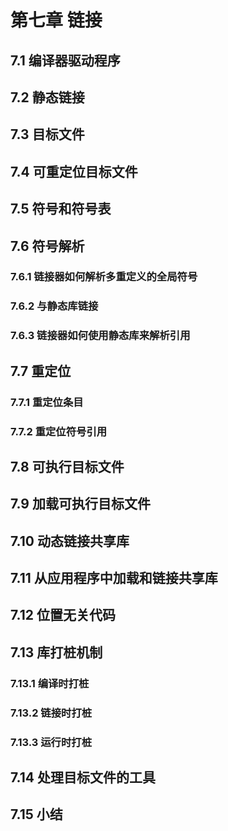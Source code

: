 # 第七章 链接
## 7.1 编译器驱动程序
## 7.2 静态链接
## 7.3 目标文件
## 7.4 可重定位目标文件
## 7.5 符号和符号表
## 7.6 符号解析
### 7.6.1 链接器如何解析多重定义的全局符号
### 7.6.2 与静态库链接
### 7.6.3 链接器如何使用静态库来解析引用
## 7.7 重定位
### 7.7.1 重定位条目
### 7.7.2 重定位符号引用
## 7.8 可执行目标文件
## 7.9 加载可执行目标文件
## 7.10 动态链接共享库
## 7.11 从应用程序中加载和链接共享库
## 7.12 位置无关代码
## 7.13 库打桩机制
### 7.13.1 编译时打桩
### 7.13.2 链接时打桩
### 7.13.3 运行时打桩
## 7.14 处理目标文件的工具
## 7.15 小结